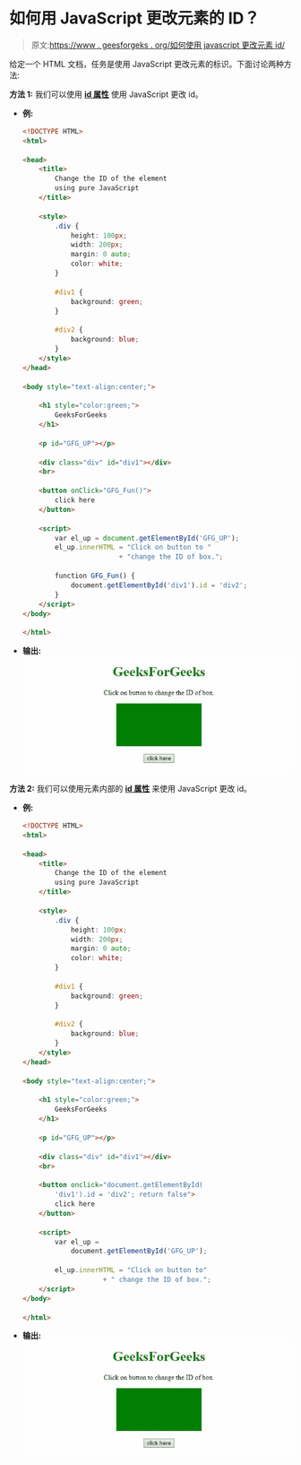 # 如何用 JavaScript 更改元素的 ID？

> 原文:[https://www . geesforgeks . org/如何使用 javascript 更改元素 id/](https://www.geeksforgeeks.org/how-to-change-the-id-of-element-using-javascript/)

给定一个 HTML 文档，任务是使用 JavaScript 更改元素的标识。下面讨论两种方法:

**方法 1:** 我们可以使用 [**id 属性**](https://www.geeksforgeeks.org/html-dom-id-property/) 使用 JavaScript 更改 id。

*   **例:**

    ```html
    <!DOCTYPE HTML>
    <html>

    <head>
        <title>
            Change the ID of the element
            using pure JavaScript
        </title>

        <style>
            .div {
                height: 100px;
                width: 200px;
                margin: 0 auto;
                color: white;
            }

            #div1 {
                background: green;
            }

            #div2 {
                background: blue;
            }
        </style>
    </head>

    <body style="text-align:center;">

        <h1 style="color:green;">
            GeeksForGeeks
        </h1>

        <p id="GFG_UP"></p>

        <div class="div" id="div1"></div>
        <br>

        <button onClick="GFG_Fun()">
            click here
        </button>

        <script>
            var el_up = document.getElementById('GFG_UP');
            el_up.innerHTML = "Click on button to "
                            + "change the ID of box.";

            function GFG_Fun() {
                document.getElementById('div1').id = 'div2';
            }
        </script>
    </body>

    </html>
    ```

*   **输出:**
    ![](img/f3b9957c6682f30cc1e00ccc2e95d90b.png)

**方法 2:** 我们可以使用元素内部的 [**id 属性**](https://www.geeksforgeeks.org/html-dom-id-property/) 来使用 JavaScript 更改 id。

*   **例:**

    ```html
    <!DOCTYPE HTML>
    <html>

    <head>
        <title>
            Change the ID of the element
            using pure JavaScript
        </title>

        <style>
            .div {
                height: 100px;
                width: 200px;
                margin: 0 auto;
                color: white;
            }

            #div1 {
                background: green;
            }

            #div2 {
                background: blue;
            }
        </style>
    </head>

    <body style="text-align:center;">

        <h1 style="color:green;">
            GeeksForGeeks
        </h1>

        <p id="GFG_UP"></p>

        <div class="div" id="div1"></div>
        <br>

        <button onclick="document.getElementById(
            'div1').id = 'div2'; return false">
            click here
        </button>

        <script>
            var el_up = 
                document.getElementById('GFG_UP');

            el_up.innerHTML = "Click on button to"
                        + " change the ID of box.";
        </script>
    </body>

    </html>
    ```

*   **输出:**
    ![](img/f3b9957c6682f30cc1e00ccc2e95d90b.png)